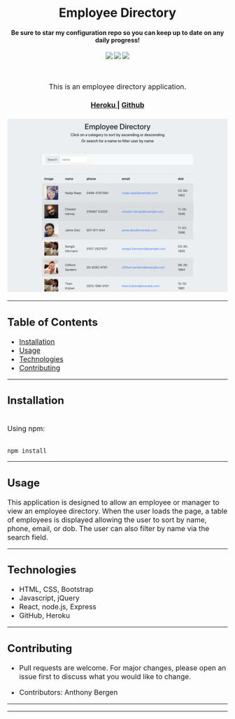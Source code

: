 <h1 align="center">
Employee Directory
</h1>
<h4 align="center" style="margin-bottom:10px">Be sure to star my configuration repo so you can keep up to date on any daily progress!</h4>
<div align="center">
  <h4>
    </a>
    <a href="https://github.com/adbergen/employee-directory/stargazers"><img src="https://img.shields.io/github/stars/adbergen/employee-directory.svg?style=plasticr"/></a>
    <a href="https://github.com/adbergen/employee-directory/commits/master"><img src="https://img.shields.io/github/last-commit/adbergen/employee-directory.svg?style=plasticr"/></a>
        <a href="https://github.com/adbergen/employee-directory/commits/master"><img src="https://img.shields.io/github/commit-activity/y/adbergen/employee-directory.svg?style=plasticr"/></a>
</h4>
<br>
</div>
<p align="center"><font size="3">
This is an employee directory application.</p>
<div align="center"><a name="menu"></a>
  <h4>
    <a href="#">
      Heroku
    </a>
    <span> | </span>
    <a href="https://github.com/adbergen/employee-directory">
      Github
    </a>

  </h4>
</div>

![Screenshot of application demo](public/demo.png)

<hr>

## Table of Contents

- [Installation](#installation)
- [Usage](#usage)
- [Technologies](#technologies)
- [Contributing](#contributing)

<hr>

## Installation

<br>
Using npm:

<br>
<br>

    npm install

<hr>

## Usage

<p> This application is designed to allow an employee or manager to view an employee directory. When the user loads the page, a table of employees is displayed allowing the user to sort by name, phone, email, or dob. The user can also filter by name via the search field.

<hr>

## Technologies

<ul>
<li>HTML, CSS, Bootstrap</li>
<li>Javascript, jQuery</li>
<li>React, node.js, Express</li>
<li>GitHub, Heroku</li>
</ul>

<hr>

## Contributing

- Pull requests are welcome. For major changes, please open an issue first to discuss what you would like to change.

- Contributors: Anthony Bergen

<hr><hr>
